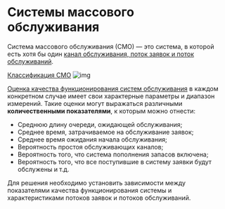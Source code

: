 # Системы массового обслуживания

Система массового обслуживания (СМО) — это система, в которой есть хотя бы один [канал обслуживания, поток заявок и поток обслуживаний](https://cyclowiki.org/wiki/%D0%A1%D0%B8%D1%81%D1%82%D0%B5%D0%BC%D0%B0_%D0%BC%D0%B0%D1%81%D1%81%D0%BE%D0%B2%D0%BE%D0%B3%D0%BE_%D0%BE%D0%B1%D1%81%D0%BB%D1%83%D0%B6%D0%B8%D0%B2%D0%B0%D0%BD%D0%B8%D1%8F).

[Классификация СМО](https://cyclowiki.org/wiki/%D0%A1%D0%B8%D1%81%D1%82%D0%B5%D0%BC%D0%B0_%D0%BC%D0%B0%D1%81%D1%81%D0%BE%D0%B2%D0%BE%D0%B3%D0%BE_%D0%BE%D0%B1%D1%81%D0%BB%D1%83%D0%B6%D0%B8%D0%B2%D0%B0%D0%BD%D0%B8%D1%8F)
![img](https://cyclowiki.org/wiki/%D0%A4%D0%B0%D0%B9%D0%BB:SMO_klassifikatsiya.jpg)

[Оценка качества функционирования систем обслуживания](http://www.str-t.ru/publics/44/) в каждом конкретном случае имеет свои характерные параметры и диапазон измерений. Такие оценки могут выражаться различными **количественными показателями**, к которым можно отнести:

- Среднюю длину очереди, ожидающей обслуживания;
- Среднее время, затрачиваемое на обслуживание заявок;
- Среднее время ожидания начала обслуживания;
- Вероятность простоя обслуживающих каналов;
- Вероятность того, что система пополнения запасов включена;
- Вероятность того, что все поступившие в систему заявки будут обслужены и т.д.

Для решения необходимо установить зависимости между показателями качества функционирования системы и характеристиками потоков заявок и потоков обслуживаний.